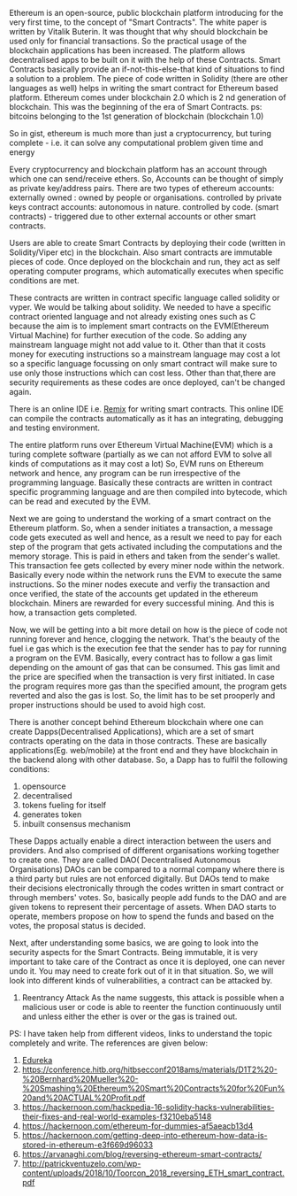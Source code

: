 Ethereum is an open-source, public blockchain platform introducing for the very first time, to the concept of "Smart Contracts". The white paper is written by Vitalik Buterin.
It was thought that why should blockchain be used only for financial transactions. So the practical usage of the blockchain applications has been increased.
The platform allows decentralised apps to be built on it with the help of these Contracts. Smart Contracts basically provide an if-not-this-else-that kind of situations to find a solution to a problem. 
The piece of code written in Solidity (there are other languages as well) helps in writing the smart contract for Ethereum based platform.
Ethereum comes under blockchain 2.0 which is 2 nd generation of blockchain. This was the beginning of the era of Smart Contracts. 
ps: bitcoins belonging to the 1st generation of blockchain (blockchain 1.0)

So in gist, ethereum is much more than just a cryptocurrency, but turing complete - i.e. it can solve any computational problem given time and energy

Every cryptocurrency and blockchain platform has an account through which one can send/receive ethers. So, Accounts can be thought of simply as private key/address pairs. 
There are two types of ethereum accounts:
externally owned : owned by people or organisations.
                   controlled by private keys
contract accounts: autonomous in nature. 
                   controlled by code. (smart contracts) - triggered due to other external accounts or other smart contracts.

Users are able to create Smart Contracts by deploying their code (written in Solidity/Viper etc) in the blockchain. 
Also smart contracts are immutable pieces of code. Once deployed on the blockchain and run, they act as self operating computer programs, which automatically executes when specific conditions are met. 

These contracts are written in contract specific language called solidity or vyper. We would be talking about solidity. 
We needed to have a specific contract oriented language and not already existing ones such as C because the aim is to implement smart contracts on the EVM(Ethereum Virtual Machine) for further execution of the code.
So adding any mainstream language might not add value to it. Other than that it costs money for executing instructions so a mainstream language may cost a lot so a specific language focussing on only smart contract will make sure to use only those instructions which can cost less.
Other than that,there are security requirements as these codes are once deployed, can't be changed again.

There is an online IDE i.e. [Remix](https://remix.ethereum.org) for writing smart contracts. This online IDE can compile the contracts automatically as it has an integrating, debugging and testing environment.

The entire platform runs over Ethereum Virtual Machine(EVM) which is a turing complete software (partially as we can not afford EVM to solve all kinds of computations as it may cost a lot)
So, EVM runs on Ethereum network and hence, any program can be run irrespective of the programming language.
Basically these contracts are written in contract specific programming language and are then compiled into bytecode, which can be read and executed by the EVM. 

Next we are going to understand the working of a smart contract on the Ethereum platform. So, when a sender initiates a transaction, a message code gets executed as well and hence,
as a result we need to pay for each step of the program that gets activated including the computations and the memory storage.
This is paid in ethers and taken from the sender's wallet.
This transaction fee gets collected by every miner node within the network. Basically every node within the network runs the EVM to execute the same instructions.
So the miner nodes execute and verfiy the transaction and once verified, the state of the accounts get updated in the ethereum blockchain. Miners are rewarded for every successful mining.
And this is how, a transaction gets completed. 

Now, we will be getting into a bit more detail on how is the piece of code not running forever and hence, clogging the network. 
That's the beauty of the fuel i.e gas which is the execution fee that the sender has to pay for running a program on the EVM. Basically, every contract has to follow
a gas limit depending on the amount of gas that can be consumed. This gas limit and the price are specified when the transaction is very first initiated.
In case the program requires more gas than the specified amount, the program gets reverted and also the gas is lost. So, the limit has to be set prooperly
and proper instructions should be used to avoid high cost.

There is another concept behind Ethereum blockchain where one can create Dapps(Decentralised Applications), 
which are a set of smart contracts operating on the data in those contracts.
These are basically applications(Eg. web/mobile) at the front end and they have blockchain in the backend along with other database. 
So, a Dapp has to fulfil the following conditions:
1. opensource
2. decentralised
3. tokens fueling for itself
4. generates token
5. inbuilt consensus mechanism

These Dapps actually enable a direct interaction between the users and providers. 
And also comprised of different organisations working together to create one. They are called DAO( Decentralised Autonomous Organisations)
DAOs can be compared to a normal company where there is a third party but rules are not enforced digitally. 
But DAOs tend to make their decisions electronically through the codes written in smart contract or through members' votes.
So, basically people add funds to the DAO and are given tokens to represent their percentage of assets. When DAO starts to operate, members
propose on how to spend the funds and based on the votes, the proposal status is decided. 

Next, after understanding some basics, we are going to look into the security aspects for the Smart Contracts. 
Being immutable, it is very important to take care of the Contract as once it is deployed, one can never undo it. 
You may need to create fork out of it in that situation.
So, we will look into different kinds of vulnerabilities, a contract can be attacked by. 

1. Reentrancy Attack
   As the name suggests, this attack is possible when a malicious user or code is able to reenter the function continuously until and unless 
   either the ether is over or the gas is trained out. 




PS: I have taken help from different videos, links to understand the topic completely and write. The references are given below:
1. [Edureka](https://www.youtube.com/watch?v=58yeu6HtzpM)
2. https://conference.hitb.org/hitbsecconf2018ams/materials/D1T2%20-%20Bernhard%20Mueller%20-%20Smashing%20Ethereum%20Smart%20Contracts%20for%20Fun%20and%20ACTUAL%20Profit.pdf
3. https://hackernoon.com/hackpedia-16-solidity-hacks-vulnerabilities-their-fixes-and-real-world-examples-f3210eba5148
4. https://hackernoon.com/ethereum-for-dummies-af5aeacb13d4
5. https://hackernoon.com/getting-deep-into-ethereum-how-data-is-stored-in-ethereum-e3f669d96033
6. https://arvanaghi.com/blog/reversing-ethereum-smart-contracts/
7. http://patrickventuzelo.com/wp-content/uploads/2018/10/Toorcon_2018_reversing_ETH_smart_contract.pdf
